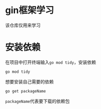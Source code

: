 # gin框架学习
该仓库仅用来学习

# 安装依赖
在项目中打开终端输入`go mod tidy`，安装依赖
```
go mod tidy
```
想要安装自己需要的依赖
```
go get packageName
```
`packageName`代表要下载的依赖包